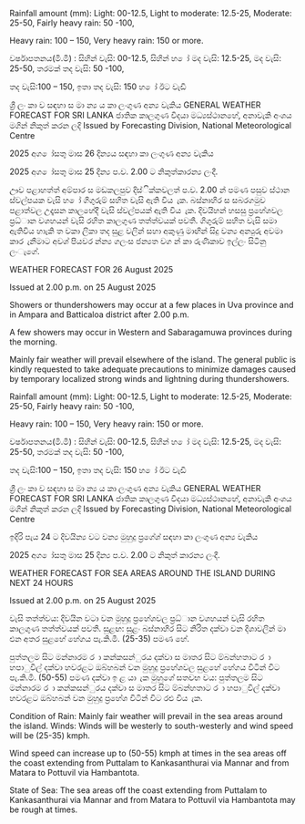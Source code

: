 Rainfall amount (mm): Light: 00-12.5, Light to moderate: 12.5-25, Moderate: 25-50, Fairly heavy rain: 50 -100,

Heavy rain: 100 – 150, Very heavy rain: 150 or more.

වර්ෂාපතනය(මි.මී) : සිහින් වැසි: 00-12.5, සිහින් හ ෝ මද වැසි: 12.5-25, මද වැසි: 25-50, තරමක් තද වැසි: 50 -100,

තද වැසි:100 – 150, ඉතා තද වැසි: 150 හ ෝ ඊට වැඩි

ශ්‍රී ලං කා ව සඳහා ස මා න්‍ය ය කා ලංගුණ අන්‍ය වැකිය GENERAL WEATHER FORECAST FOR SRI LANKA ජාතික කාලගුණ විදයා මධ්‍යස්ථානහේ, අනාවැකි අංශය මගින් නිකුත් කරන ලදි Issued by Forecasting Division, National Meteorological Centre

2025 අග ෝසතු මාස 26 දින්‍යය සඳහා කා ලංගුණ අන්‍ය වැකිය

2025 අග ෝසතු මාස 25 දින්‍ය ප.ව. 2.00 ට නිකුත්කාරන්‍ය ලංදී.

ඌව පළාහත්ත් අම්පාර ස මඩකලපුව දිස්ික්කවලත් ප.ව. 2.00 න් පමණ පසුව ස්ථාන ස්වල්පයක වැසි හ ෝ ගිගුරුම් සහිත වැසි ඇති විය ැක. බස්නාහිර ස සබරගමුව පළාත්වල උදෑසන කාලහේදී වැසි ස්වල්පයක් ඇති විය ැක. දිවයිහන් හසසු ප්‍රහේශවල ප්‍රධ්‍ාන වශහයන් වැසි රහිත කාලගුණ තත්ත්වයක් පවතී. ගිගුරුම් සහිත වැසි සමා ඇතිවිය හාැකි ත වකා ලිකා තද සුළ වලින් සහා අකුණු මාඟින් සිදු වන්‍ය අන්‍යුරු අවමා කාර ැනීමාට අවශ්‍ පියවර න්න්‍ය ගලංස ජන්‍යත වග න් කා රුණිකාව ඉල්ලං සිටිනු ලංැගේ.

WEATHER FORECAST FOR 26 August 2025

Issued at 2.00 p.m. on 25 August 2025

Showers or thundershowers may occur at a few places in Uva province and in Ampara and Batticaloa district after 2.00 p.m.

A few showers may occur in Western and Sabaragamuwa provinces during the morning.

Mainly fair weather will prevail elsewhere of the island. The general public is kindly requested to take adequate precautions to minimize damages caused by temporary localized strong winds and lightning during thundershowers.

Rainfall amount (mm): Light: 00-12.5, Light to moderate: 12.5-25, Moderate: 25-50, Fairly heavy rain: 50 -100,

Heavy rain: 100 – 150, Very heavy rain: 150 or more.

වර්ෂාපතනය(මි.මී) : සිහින් වැසි: 00-12.5, සිහින් හ ෝ මද වැසි: 12.5-25, මද වැසි: 25-50, තරමක් තද වැසි: 50 -100,

තද වැසි:100 – 150, ඉතා තද වැසි: 150 හ ෝ ඊට වැඩි

ශ්‍රී ලං කා ව සඳහා ස මා න්‍ය ය කා ලංගුණ අන්‍ය වැකිය GENERAL WEATHER FORECAST FOR SRI LANKA ජාතික කාලගුණ විදයා මධ්‍යස්ථානහේ, අනාවැකි අංශය මගින් නිකුත් කරන ලදි Issued by Forecasting Division, National Meteorological Centre

ඉදිරි පැය 24 ට දිවයින්‍ය වට වන්‍ය මුහුදු ප්‍රගේශ්‍ සඳහා කා ලංගුණ අන්‍ය වැකිය

2025 අග ෝසතු මාස 25 දින්‍ය ප.ව. 2.00 ට නිකුත් කාරන්‍ය ලංදී.

WEATHER FORECAST FOR SEA AREAS AROUND THE ISLAND DURING NEXT 24 HOURS

Issued at 2.00 p.m. on 25 August 2025

වැසි තත්ත්වය: දිවයින වටා වන මුහුදු ප්‍රහේශවල ප්‍රධ්‍ාන වශහයන් වැසි රහිත කාලගුණ තත්ත්වයක් පවතී. සුළඟ: සුළං බස්නාහිර සිට නිරිත දක්වා වන දිශාවලින් මා එන අතර සුළහේ හේගය පැ.කි.මී. (25-35) පමණ හේ.

පුත්තලම සිට මන්නාරම ර ා කන්කසන්ුරය දක්වා ස මාතර සිට ම්බන්හතාට ර ා හපාුවිල් දක්වා හවරළට ඔබ්හබන් වන මුහුදු ප්‍රහේශවල සුළහේ හේගය විටින් විට පැ.කි.මී. (50-55) පමණ දක්වා ඉ ළ යා ැක මුහුගේ සතවභ වය: පුත්තලම සිට මන්නාරම ර ා කන්කසන්ුරය දක්වා ස මාතර සිට ම්බන්හතාට ර ා හපාුවිල් දක්වා හවරළට ඔබ්හබන් වන මුහුදු ප්‍රහේශ විටින් විට රළු විය ැක.

Condition of Rain: Mainly fair weather will prevail in the sea areas around the island. Winds: Winds will be westerly to south-westerly and wind speed will be (25-35) kmph.

Wind speed can increase up to (50-55) kmph at times in the sea areas off the coast extending from Puttalam to Kankasanthurai via Mannar and from Matara to Pottuvil via Hambantota.

State of Sea: The sea areas off the coast extending from Puttalam to Kankasanthurai via Mannar and from Matara to Pottuvil via Hambantota may be rough at times.
